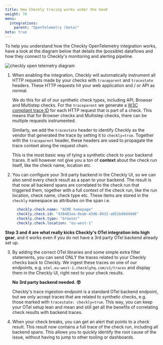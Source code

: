 ```yaml
---
title: How Checkly tracing works under the hood
weight: 70
menu:
  integrations:
    parent: "OpenTelemetry (beta)"
beta: true
---
```


To help you understand how the Checkly OpenTelemetry integration works, have a look at the diagram below that details
the (possible) dataflows and how they connect to Checkly's monitoring and alerting pipeline.

![checkly open telemetry diagram](/docs/images/integrations/otel/checkly_otel_diagram.png)

1. When enabling the integration, Checkly will automatically instrument all HTTP requests made by your checks with `traceparent`
   and `tracestate` headers. These HTTP requests hit your web application and / or API as normal.

   We do this for all of our synthetic check types, including API, Browser and Multistep checks. For the `traceparent`
   we generate a [W3C compliant trace ID](https://www.w3.org/TR/trace-context/#trace-context-http-headers-format) for
   each HTTP request that is part of a check. This means that for Browser checks and Multistep checks, there can be multiple
   requests instrumented.

   Similarly, we add the `tracestate` header to identify Checkly as the vendor that generated the trace by setting it
   to `checkly=true`. Together with the `traceparent` header, these headers are used to propagate the trace context
   along the request chain.

   This is the most basic way of tying a synthetic check to your backend traces. It will however not give you a ton
   of **context** about the check run itself, like the check name, location etc.

2. You can configure your 3rd party backend in the Checkly UI, so we can also send every check result as a span to your
   backend. The result is that now all backend spans are correlated to the check run that triggered them, together with a
   full context of the check run, like the run location, check name, check type etc. These items are stored in the `checkly`
   namespace as attributes on the span i.e.


    ```yaml
      checkly.check.name: "ACME homepage"
      checkly.check.id: "438481ea-0eab-43d6-8932-ab51bd0d49d6"
      checkly.check.type: "browser"
      checkly.check.location: "eu-west-1"
    ```  

**Step 3 and 4 are what really kicks Checkly's OTel integration into high gear**, and it works even if you do not have a
3rd party OTel backend already set up.

3. By adding the correct OTel libraries and some simple extra filter statements, you can send ONLY the traces related to
   your Checkly checks back to Checkly. We ingest these traces on one of our endpoints, e.g. `otel.eu-west-1.checklyhq.com/v1/traces`
   and display them in the Checkly UI, right next to your check results.

   **No 3rd party backend needed. 😲**

   Checkly's trace ingestion endpoint is a standard OTel backend endpoint, but we only accept traces that are related
   to synthetic checks, e.g. those marked with `tracestate: checkly=true`. This way, you can keep your OTel setup lean and mean
   and still get all the benefits of correlating check results with backend traces.

4. When your check breaks, you can get an alert that points to a check result. This result now contains a full trace of the
   check run, including all backend spans. This allows you to quickly identify the root cause of the issue, without having to
   jump to other tooling or dashboards.
